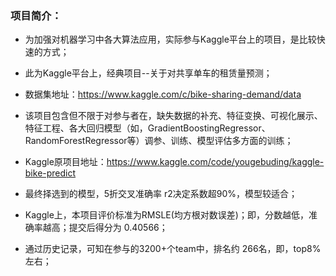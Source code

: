 ### 项目简介：


* 为加强对机器学习中各大算法应用，实际参与Kaggle平台上的项目，是比较快速的方式；

* 此为Kaggle平台上，经典项目--关于对共享单车的租赁量预测；

* 数据集地址：https://www.kaggle.com/c/bike-sharing-demand/data

* 该项目包含但不限于对参与者在，缺失数据的补充、特征变换、可视化展示、特征工程、各大回归模型（如，GradientBoostingRegressor、RandomForestRegressor等）调参、训练、模型评估多方面的训练；

* Kaggle原项目地址：https://www.kaggle.com/code/yougebuding/kaggle-bike-predict

* 最终择选到的模型，5折交叉准确率 r2决定系数超90%，模型较适合；

* Kaggle上，本项目评价标准为RMSLE(均方根对数误差)；即，分数越低，准确率越高；提交后得分为 0.40566；

* 通过历史记录，可知在参与的3200+个team中，排名约 266名，即，top8% 左右；
